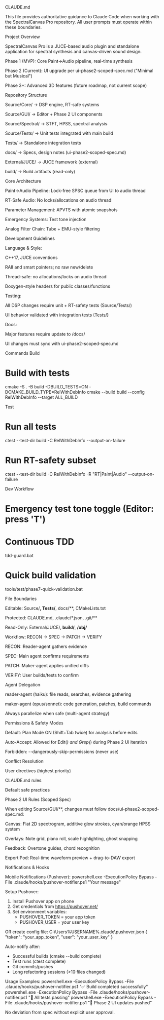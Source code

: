 CLAUDE.md

This file provides authoritative guidance to Claude Code when working with the SpectralCanvas Pro repository. All user prompts must operate within these boundaries.

Project Overview

SpectralCanvas Pro is a JUCE-based audio plugin and standalone application for spectral synthesis and canvas-driven sound design.

Phase 1 (MVP): Core Paint→Audio pipeline, real-time synthesis

Phase 2 (Current): UI upgrade per ui-phase2-scoped-spec.md ("Minimal but Musical")

Phase 3+: Advanced 3D features (future roadmap, not current scope)

Repository Structure

Source/Core/ → DSP engine, RT-safe systems

Source/GUI/ → Editor + Phase 2 UI components

Source/Spectral/ → STFT, HPSS, spectral analysis

Source/Tests/ → Unit tests integrated with main build

Tests/ → Standalone integration tests

docs/ → Specs, design notes (ui-phase2-scoped-spec.md)

External/JUCE/ → JUCE framework (external)

build/ → Build artifacts (read-only)

Core Architecture

Paint→Audio Pipeline: Lock-free SPSC queue from UI to audio thread

RT-Safe Audio: No locks/allocations on audio thread

Parameter Management: APVTS with atomic snapshots

Emergency Systems: Test tone injection

Analog Filter Chain: Tube + EMU-style filtering

Development Guidelines

Language & Style:

C++17, JUCE conventions

RAII and smart pointers; no raw new/delete

Thread-safe: no allocations/locks on audio thread

Doxygen-style headers for public classes/functions

Testing:

All DSP changes require unit + RT-safety tests (Source/Tests/)

UI behavior validated with integration tests (Tests/)

Docs:

Major features require update to /docs/

UI changes must sync with ui-phase2-scoped-spec.md

Commands
Build
# Build with tests
cmake -S . -B build -DBUILD_TESTS=ON -DCMAKE_BUILD_TYPE=RelWithDebInfo
cmake --build build --config RelWithDebInfo --target ALL_BUILD

Test
# Run all tests
ctest --test-dir build -C RelWithDebInfo --output-on-failure
# Run RT-safety subset
ctest --test-dir build -C RelWithDebInfo -R "RT|Paint|Audio" --output-on-failure

Dev Workflow
# Emergency test tone toggle (Editor: press 'T')
# Continuous TDD
tdd-guard.bat
# Quick build validation
tools/test/phase7-quick-validation.bat

File Boundaries

Editable: Source/**, Tests/**, docs/**, CMakeLists.txt

Protected: CLAUDE.md, .claude/*.json, .git/**

Read-Only: External/JUCE/**, build/**, **/obj/**

Workflow: RECON → SPEC → PATCH → VERIFY

RECON: Reader-agent gathers evidence

SPEC: Main agent confirms requirements

PATCH: Maker-agent applies unified diffs

VERIFY: User builds/tests to confirm

Agent Delegation

reader-agent (haiku): file reads, searches, evidence gathering

maker-agent (opus/sonnet): code generation, patches, build commands

Always parallelize when safe (multi-agent strategy)

Permissions & Safety Modes

Default: Plan Mode ON (Shift+Tab twice) for analysis before edits

Auto-Accept: Allowed for Edit(*) and Grep(*) during Phase 2 UI iteration

Forbidden: --dangerously-skip-permissions (never use)

Conflict Resolution

User directives (highest priority)

CLAUDE.md rules

Default safe practices

Phase 2 UI Rules (Scoped Spec)

When editing Source/GUI/**, changes must follow docs/ui-phase2-scoped-spec.md:

Canvas: Flat 2D spectrogram, additive glow strokes, cyan/orange HPSS system

Overlays: Note grid, piano roll, scale highlighting, ghost snapping

Feedback: Overtone guides, chord recognition

Export Pod: Real-time waveform preview + drag-to-DAW export

Notifications & Hooks

Mobile Notifications (Pushover):
powershell.exe -ExecutionPolicy Bypass -File .claude/hooks/pushover-notifier.ps1 "Your message"

Setup Pushover:
1. Install Pushover app on phone
2. Get credentials from https://pushover.net/
3. Set environment variables:
   - PUSHOVER_TOKEN = your app token
   - PUSHOVER_USER = your user key
   
OR create config file: C:\Users\%USERNAME%\.claude\pushover.json
{
  "token": "your_app_token", 
  "user": "your_user_key"
}

Auto-notify after:
- Successful builds (cmake --build complete)
- Test runs (ctest complete) 
- Git commits/pushes
- Long refactoring sessions (>10 files changed)

Usage Examples:
powershell.exe -ExecutionPolicy Bypass -File .claude/hooks/pushover-notifier.ps1 "✅ Build completed successfully"
powershell.exe -ExecutionPolicy Bypass -File .claude/hooks/pushover-notifier.ps1 "🧪 All tests passing"
powershell.exe -ExecutionPolicy Bypass -File .claude/hooks/pushover-notifier.ps1 "🚀 Phase 2 UI updates pushed"

No deviation from spec without explicit user approval.